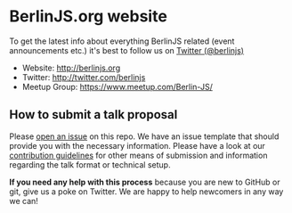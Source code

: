 BerlinJS.org website
====================

To get the latest info about everything BerlinJS related (event announcements etc.)
it's best to follow us on [Twitter (@berlinjs)](http://twitter.com/berlinjs)

* Website: http://berlinjs.org
* Twitter: http://twitter.com/berlinjs
* Meetup Group: https://www.meetup.com/Berlin-JS/

## How to submit a talk proposal

Please [open an issue](https://github.com/berlinjs/berlinjs.org/issues/new) on this
repo.
We have an issue template that should provide you with the necessary information.
Please have a look at our [contribution guidelines](https://github.com/berlinjs/berlinjs.org/blob/gh-pages/.github/CONTRIBUTING.md)
for other means of submission and information regarding the talk format or technical
setup.

**If you need any help with this process** because you are new to GitHub or git,
give us a poke on Twitter. We are happy to help newcomers in any way we can!
